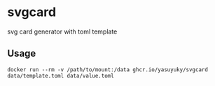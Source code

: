 # svgcard

svg card generator with toml template

## Usage

```
docker run --rm -v /path/to/mount:/data ghcr.io/yasuyuky/svgcard data/template.toml data/value.toml
```
